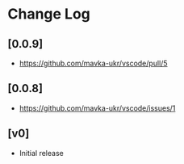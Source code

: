 # Change Log

## [0.0.9]

- https://github.com/mavka-ukr/vscode/pull/5

## [0.0.8]

- https://github.com/mavka-ukr/vscode/issues/1

## [v0]

- Initial release
